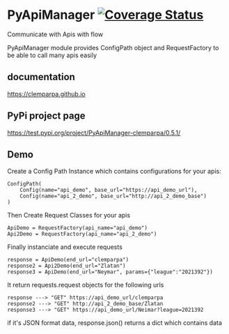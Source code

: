 # PyApiManager  [![Coverage Status](https://coveralls.io/repos/github/clemparpa/PyApiManager/badge.svg?branch=main)](https://coveralls.io/github/clemparpa/PyApiManager?branch=main)
 Communicate with Apis with flow


PyApiManager module provides ConfigPath object and RequestFactory to be able
to call many apis easily


## documentation 
https://clemparpa.github.io

## PyPi project page
https://test.pypi.org/project/PyApiManager-clemparpa/0.5.1/


## Demo

Create a Config Path Instance which contains configurations for your apis: 

    ConfigPath(
        Config(name="api_demo", base_url="https://api_demo_url"),
        Config(name="api_2_demo", base_url="http://api_2_demo_base")
    )
    
Then Create Request Classes for your apis

    ApiDemo = RequestFactory(api_name="api_demo")
    Api2Demo = RequestFactory(api_name="api_2_demo")
    
Finally instanciate and execute requests

    response = ApiDemo(end_url="clemparpa")
    response2 = Api2Demo(end_url="Zlatan")
    response3 = ApiDemo(end_url="Neymar", params={"league":"2021392"})

It return requests.request objects for the following urls

    response ---> "GET" https://api_demo_url/clemparpa
    response2 ---> "GET" http://api_2_demo_base/Zlatan
    response3 ---> "GET" https://api_demo_url/Neimar?league=2021392

if it's JSON format data, response.json() returns a dict which contains data


